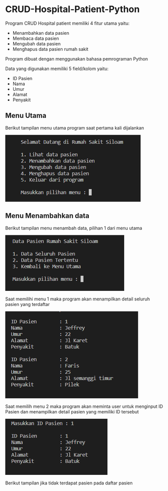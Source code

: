 # CRUD-Hospital-Patient-Python

Program CRUD Hospital patient memiliki 4 fitur utama yaitu:

- Menambahkan data pasien
- Membaca data pasien
- Mengubah data pasien
- Menghapus data pasien rumah sakit 

Program dibuat dengan menggunakan bahasa pemrograman Python

Data yang digunakan memiliki 5 field/kolom yaitu:
- ID Pasien
- Nama
- Umur
- Alamat 
- Penyakit

## Menu Utama

Berikut tampilan menu utama program saat pertama kali dijalankan

![img1](Screenshot/(1)Menu_utama.PNG)

## Menu Menambahkan data

Berikut tampilan menu menambah data, pilihan 1 dari menu utama

![img2](Screenshot/(2)Menu_lihatData.PNG)

Saat memilihi menu 1 maka program akan menampilkan detail seluruh pasien yang terdaftar

![img3](Screenshot/(3)data_seluruh_pasien.PNG)

Saat memilih menu 2 maka program akan meminta user untuk menginput ID Pasien dan menampilkan detail pasien yang memiliki ID tersebut

![img4](Screenshot/(4)data_pasien_tertentu.PNG)

Berikut tampilan jika tidak terdapat pasien pada daftar pasien


